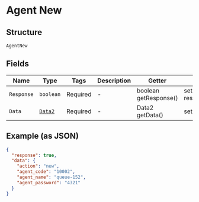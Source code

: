 
# Agent New

## Structure

`AgentNew`

## Fields

| Name | Type | Tags | Description | Getter | Setter |
|  --- | --- | --- | --- | --- | --- |
| `Response` | `boolean` | Required | - | boolean getResponse() | setResponse(boolean response) |
| `Data` | [`Data2`](../../doc/models/data-2.md) | Required | - | Data2 getData() | setData(Data2 data) |

## Example (as JSON)

```json
{
  "response": true,
  "data": {
    "action": "new",
    "agent_code": "10002",
    "agent_name": "queue-152",
    "agent_password": "4321"
  }
}
```

